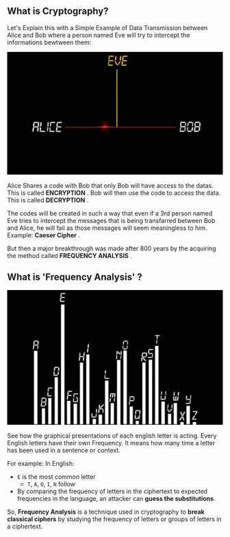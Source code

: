 ## **What is Cryptography?**

Let's Explain this with a Simple Example of Data Transmission between Alice and Bob where a person named Eve will try to intercept the informations bewtween them:

![image alt](https://github.com/KraKEn-bit/Cryptography/blob/main/Images/Alics_Bob_Eve_Transmission.png?raw=true)

Alice Shares a code with Bob that only Bob will have access to the datas. This is called **ENCRYPTION** . Bob will then use the code to access the data. This is called **DECRYPTION** . 

The codes will be created in such a way that even if a 3rd person named Eve tries to intercept the messages that is being transfarred between Bob and Alice, he will fail as those messages will seem meaningless to him. Example: **Caeser Cipher** .

But then a major breakthrough was made after 800 years by the acquiring the method called **FREQUENCY ANALYSIS** . 


## **What is 'Frequency Analysis' ?**

![image alt](https://github.com/KraKEn-bit/Cryptography/blob/main/Images/Frequency_of_Letters.png?raw=true)

See how the graphical presentations of each english letter is acting. Every English letters have their own Frequency. It means how many time a letter has been used in a sentence or context.

For example:  In English:
- `E` is the most common letter
  - `T`, `A`, `O`, `I`, `N` follow
- By comparing the frequency of letters in the ciphertext to expected frequencies in the language, an attacker can **guess the substitutions**.

So,
**Frequency Analysis** is a technique used in cryptography to **break classical ciphers** by studying the frequency of letters or groups of letters in a ciphertext.
